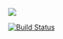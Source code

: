 <a href="https://codeclimate.com/github/moklidia/moklidia-php-project-lvl2/maintainability"><img src="https://api.codeclimate.com/v1/badges/4a6ec3c1027f5da30a61/maintainability" /></a>

[![Build Status](https://travis-ci.org/moklidia/moklidia-php-project-lvl2.svg?branch=master)](https://travis-ci.org/moklidia/moklidia-php-project-lvl2)
